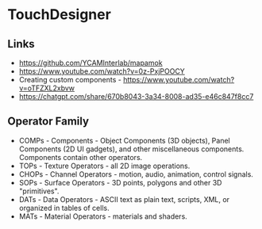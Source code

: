 # TouchDesigner

## Links
- https://github.com/YCAMInterlab/mapamok
- https://www.youtube.com/watch?v=0z-PxjPOOCY
- Creating custom components -  https://www.youtube.com/watch?v=oTFZXL2xbvw
- https://chatgpt.com/share/670b8043-3a34-8008-ad35-e46c847f8cc7


## Operator Family 
- COMPs - Components - Object Components (3D objects), Panel Components (2D UI gadgets), and other miscellaneous components. Components contain other operators.
- TOPs - Texture Operators - all 2D image operations.
- CHOPs - Channel Operators - motion, audio, animation, control signals.
- SOPs - Surface Operators - 3D points, polygons and other 3D "primitives".
- DATs - Data Operators - ASCII text as plain text, scripts, XML, or organized in tables of cells.
- MATs - Material Operators - materials and shaders.

